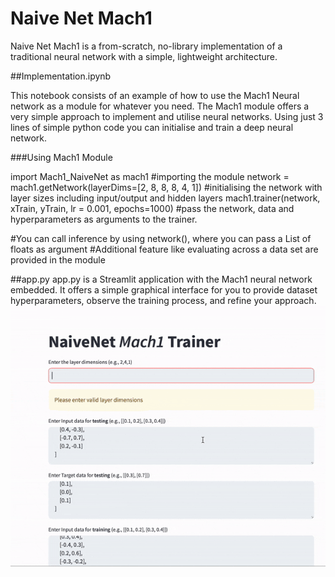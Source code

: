 # Naive Net Mach1
Naive Net Mach1 is a from-scratch, no-library implementation of a traditional neural network with a simple, lightweight architecture.

##Implementation.ipynb

This notebook consists of an example of how to use the Mach1 Neural network as a module for whatever you need. The Mach1 module offers a very simple approach to implement and utilise neural networks. Using just 3 lines of simple python code you can initialise and train a deep neural network.

###Using Mach1 Module

import Mach1_NaiveNet as mach1 #importing the module
network = mach1.getNetwork(layerDims=[2, 8, 8, 8, 4, 1]) #initialising the network with layer sizes including input/output and hidden layers
mach1.trainer(network, xTrain, yTrain, lr = 0.001, epochs=1000) #pass the network, data and hyperparameters as arguments to the trainer.

#You can call inference by using network(), where you can pass a List of floats as argument
#Additional feature like evaluating across a data set are provided in the module

##app.py
app.py is a Streamlit application with the Mach1 neural network embedded. It offers a simple graphical interface for you to provide dataset hyperparameters, observe the training process, and refine your approach.
![Training Animation](app.gif)
